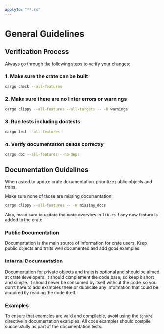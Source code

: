 ```yaml
---
applyTo: "**.rs"
---
```


# General Guidelines

## Verification Process

Always go through the following steps to verify your changes:

### 1. Make sure the crate can be built

```bash
cargo check --all-features
```

### 2. Make sure there are no linter errors or warnings
```bash
cargo clippy --all-features --all-targets -- -D warnings
```

### 3. Run tests including doctests
```bash
cargo test --all-features
```

### 4. Verify documentation builds correctly
```bash
cargo doc --all-features --no-deps
```

## Documentation Guidelines

When asked to update crate documentation, prioritize public objects and traits.

Make sure none of those are missing documentation:

```bash
cargo clippy --all-features -- -W missing_docs
```

Also, make sure to update the crate overview in `lib.rs` if any new feature
is added to the crate.

### Public Documentation

Documentation is the main source of information for crate users. 
Keep public objects and traits well documented and add good examples.

### Internal Documentation

Documentation for private objects and traits is optional and should be aimed at crate developers.
It should complement the code base, so keep it short and simple.
It should never be consumed by itself without the code, so you don't have to add examples there
or duplicate any information that could be acquired by reading the code itself.

### Examples

To ensure that examples are valid and compilable, avoid using the `ignore` directive in documentation examples.
All code examples should compile successfully as part of the documentation tests.
